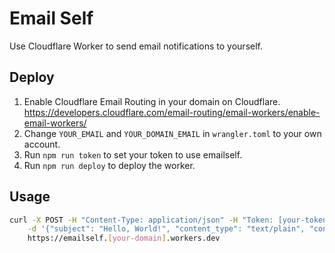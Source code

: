 # Email Self

Use Cloudflare Worker to send email notifications to yourself.

## Deploy

1. Enable Cloudflare Email Routing in your domain on Cloudflare.
	https://developers.cloudflare.com/email-routing/email-workers/enable-email-workers/
2. Change `YOUR_EMAIL` and `YOUR_DOMAIN_EMAIL` in `wrangler.toml` to your own account.
3. Run `npm run token` to set your token to use emailself.
4. Run `npm run deploy` to deploy the worker.

## Usage

```bash
curl -X POST -H "Content-Type: application/json" -H "Token: [your-token]" \
	-d '{"subject": "Hello, World!", "content_type": "text/plain", "content": "Hello World!"}' \
	https://emailself.[your-domain].workers.dev
```
